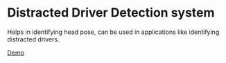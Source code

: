 # Distracted Driver Detection system
Helps in identifying head pose, can be used in applications like identifying distracted drivers.


[Demo](https://youtu.be/R870gpDBxLs)
